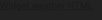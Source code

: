 <!DOCTYPE html>
<html lang="en">
<head>
  <meta charset="UTF-8" />
  <meta name="viewport" content="width=device-width, initial-scale=1.0" />
  <title>Full Screen Weather Widget</title>
  <style>
    html, body {
      margin: 0;
      padding: 0;
      height: 100%;
      background: #222; /* 背景色 */
    }
    #ww_527aa936a9ba0 {
      height: 100%;
    }
  </style>
</head>
<body>
  <div id="ww_527aa936a9ba0" v='1.3' loc='auto' a='{"t":"horizontal","lang":"en","sl_lpl":1,"ids":["wl9238"],"font":"Arial","sl_ics":"one_a","sl_sot":"celsius","cl_bkg":"image","cl_font":"#FFFFFF","cl_cloud":"#FFFFFF","cl_persp":"#81D4FA","cl_sun":"#FFC107","cl_moon":"#FFC107","cl_thund":"#FF5722"}'>
    <a href="https://weatherwidget.org/" id="ww_527aa936a9ba0_u" target="_blank">Widget weather HTML</a>
  </div>
  <script async src="https://app3.weatherwidget.org/js/?id=ww_527aa936a9ba0"></script>
</body>
</html>
